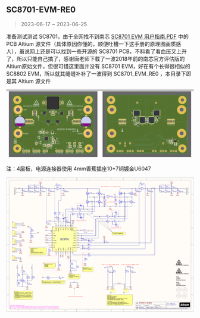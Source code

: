 ## SC8701-EVM-RE0

> 2023-06-17 ~ 2023-06-25

准备测试测试 SC8701，由于全网找不到南芯 [SC8701 EVM 用户指南.PDF](http://dfsimg3.hqewimg.com/group1/M00/12/0D/wKhk7l1yGn2AXM5eAA1_OXSCO-Q478.pdf) 中的 PCB Altium 源文件（具体原因你懂的，顺便吐槽一下这手册的原理图画质感人），虽说网上还是可以找到一些开源的 SC8701 PCB，不料看了看血压又上升了，所以只能自己搞了，感谢唐老师下载了一波2018年前的南芯官方评估版的Altium原始文件，但很可惜这里面并没有 SC8701 EVM，好在有个长得很相似的 SC8802 EVM，所以就其缝缝补补了一波得到 SC8701_EVM_RE0 ，本目录下即是其 Altium 源文件

| ![](Images/SC8701-EVM-RE0_3D_TOP.png) | ![](Images/SC8701-EVM-RE0_3D_BOTTOM.png) |
| ------------------------------------- | ---------------------------------------- |

注：4层板，电源连接器使用 4mm香蕉插座10*7铜镀金U6047

![SC8701_EVM_RE0_SCH](Images/SC8701_EVM_RE0_SCH.png)
